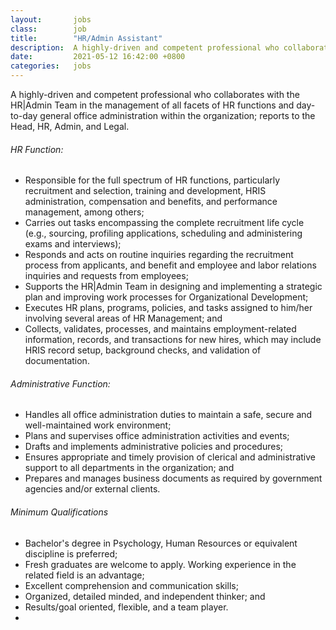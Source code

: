 ```yaml
---
layout:       jobs
class:        job
title:        "HR/Admin Assistant"
description:  A highly-driven and competent professional who collaborates with the HR|Admin Team in the management of all facets of HR functions and day-to-day general office administration within the organization; reports to the Head, HR, Admin, and Legal.
date:         2021-05-12 16:42:00 +0800
categories:   jobs
---
```

<!-- Do not leave new lines after each element. Elements after new lines will not be rendered. -->
<p>A highly-driven and competent professional who collaborates with the HR|Admin Team in the management of all facets of HR functions and day-to-day general office administration within the organization; reports to the Head, HR, Admin, and Legal.</p>
<h6 class="-dark">HR Function:</h6>
    <ul>
        <li>Responsible for the full spectrum of HR functions, particularly recruitment and selection, training and development, HRIS administration, compensation and benefits, and performance management, among others;</li>
        <li>Carries out tasks encompassing the complete recruitment life cycle (e.g., sourcing, profiling applications, scheduling and administering exams and interviews);</li>
        <li>Responds and acts on routine inquiries regarding the recruitment process from applicants, and benefit and employee and labor relations inquiries and requests from employees;</li>
        <li>Supports the HR|Admin Team in designing and implementing a strategic plan and improving work processes for Organizational Development;</li>
        <li>Executes HR plans, programs, policies, and tasks assigned to him/her involving several areas of HR Management; and</li>
        <li>Collects, validates, processes, and maintains employment-related information, records, and transactions for new hires, which may include HRIS record setup, background checks, and validation of documentation.</li>
    </ul>
<h6 class="-dark">Administrative Function:</h6>
    <ul>
        <li>Handles all office administration duties to maintain a safe, secure and well-maintained work environment;</li>
        <li>Plans and supervises office administration activities and events;</li>
        <li>Drafts and implements administrative policies and procedures;</li>
        <li>Ensures appropriate and timely provision of clerical and administrative support to all departments in the organization; and</li>
        <li>Prepares and manages business documents as required by government agencies and/or external clients.</li>
    </ul>
<h6 class="-dark">Minimum Qualifications</h6>
    <ul>
        <li>Bachelor's degree in Psychology, Human Resources or equivalent discipline is preferred;</li>
        <li>Fresh graduates are welcome to apply.  Working experience in the related field is an advantage;</li>
        <li>Excellent comprehension and communication skills;</li>
        <li>Organized, detailed minded, and independent thinker; and</li>
        <li>Results/goal oriented, flexible, and a team player.</li>
        <li></li>
    </ul>